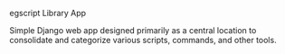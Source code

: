 egscript Library App

Simple Django web app designed primarily as a central location to consolidate and categorize various scripts, commands, and other tools.


